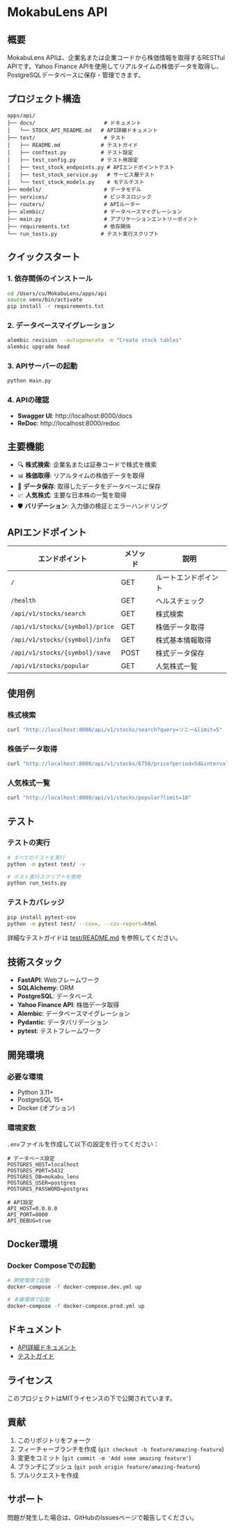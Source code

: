 # MokabuLens API

## 概要

MokabuLens APIは、企業名または企業コードから株価情報を取得するRESTful APIです。Yahoo Finance APIを使用してリアルタイムの株価データを取得し、PostgreSQLデータベースに保存・管理できます。

## プロジェクト構造

```
apps/api/
├── docs/                      # ドキュメント
│   └── STOCK_API_README.md   # API詳細ドキュメント
├── test/                      # テスト
│   ├── README.md             # テストガイド
│   ├── conftest.py           # テスト設定
│   ├── test_config.py        # テスト用設定
│   ├── test_stock_endpoints.py # APIエンドポイントテスト
│   ├── test_stock_service.py   # サービス層テスト
│   └── test_stock_models.py    # モデルテスト
├── models/                    # データモデル
├── services/                  # ビジネスロジック
├── routers/                   # APIルーター
├── alembic/                   # データベースマイグレーション
├── main.py                    # アプリケーションエントリーポイント
├── requirements.txt           # 依存関係
└── run_tests.py              # テスト実行スクリプト
```

## クイックスタート

### 1. 依存関係のインストール

```bash
cd /Users/cu/MokabuLens/apps/api
source venv/bin/activate
pip install -r requirements.txt
```

### 2. データベースマイグレーション

```bash
alembic revision --autogenerate -m "Create stock tables"
alembic upgrade head
```

### 3. APIサーバーの起動

```bash
python main.py
```

### 4. APIの確認

- **Swagger UI**: http://localhost:8000/docs
- **ReDoc**: http://localhost:8000/redoc

## 主要機能

- 🔍 **株式検索**: 企業名または証券コードで株式を検索
- 📊 **株価取得**: リアルタイムの株価データを取得
- 💾 **データ保存**: 取得したデータをデータベースに保存
- 📈 **人気株式**: 主要な日本株の一覧を取得
- 🛡️ **バリデーション**: 入力値の検証とエラーハンドリング

## APIエンドポイント

| エンドポイント | メソッド | 説明 |
|---------------|----------|------|
| `/` | GET | ルートエンドポイント |
| `/health` | GET | ヘルスチェック |
| `/api/v1/stocks/search` | GET | 株式検索 |
| `/api/v1/stocks/{symbol}/price` | GET | 株価データ取得 |
| `/api/v1/stocks/{symbol}/info` | GET | 株式基本情報取得 |
| `/api/v1/stocks/{symbol}/save` | POST | 株式データ保存 |
| `/api/v1/stocks/popular` | GET | 人気株式一覧 |

## 使用例

### 株式検索
```bash
curl "http://localhost:8000/api/v1/stocks/search?query=ソニー&limit=5"
```

### 株価データ取得
```bash
curl "http://localhost:8000/api/v1/stocks/6758/price?period=5d&interval=1d"
```

### 人気株式一覧
```bash
curl "http://localhost:8000/api/v1/stocks/popular?limit=10"
```

## テスト

### テストの実行

```bash
# すべてのテストを実行
python -m pytest test/ -v

# テスト実行スクリプトを使用
python run_tests.py
```

### テストカバレッジ

```bash
pip install pytest-cov
python -m pytest test/ --cov=. --cov-report=html
```

詳細なテストガイドは [test/README.md](test/README.md) を参照してください。

## 技術スタック

- **FastAPI**: Webフレームワーク
- **SQLAlchemy**: ORM
- **PostgreSQL**: データベース
- **Yahoo Finance API**: 株価データ取得
- **Alembic**: データベースマイグレーション
- **Pydantic**: データバリデーション
- **pytest**: テストフレームワーク

## 開発環境

### 必要な環境

- Python 3.11+
- PostgreSQL 15+
- Docker (オプション)

### 環境変数

`.env`ファイルを作成して以下の設定を行ってください：

```env
# データベース設定
POSTGRES_HOST=localhost
POSTGRES_PORT=5432
POSTGRES_DB=mokabu_lens
POSTGRES_USER=postgres
POSTGRES_PASSWORD=postgres

# API設定
API_HOST=0.0.0.0
API_PORT=8000
API_DEBUG=true
```

## Docker環境

### Docker Composeでの起動

```bash
# 開発環境で起動
docker-compose -f docker-compose.dev.yml up

# 本番環境で起動
docker-compose -f docker-compose.prod.yml up
```

## ドキュメント

- [API詳細ドキュメント](docs/STOCK_API_README.md)
- [テストガイド](test/README.md)

## ライセンス

このプロジェクトはMITライセンスの下で公開されています。

## 貢献

1. このリポジトリをフォーク
2. フィーチャーブランチを作成 (`git checkout -b feature/amazing-feature`)
3. 変更をコミット (`git commit -m 'Add some amazing feature'`)
4. ブランチにプッシュ (`git push origin feature/amazing-feature`)
5. プルリクエストを作成

## サポート

問題が発生した場合は、GitHubのIssuesページで報告してください。
